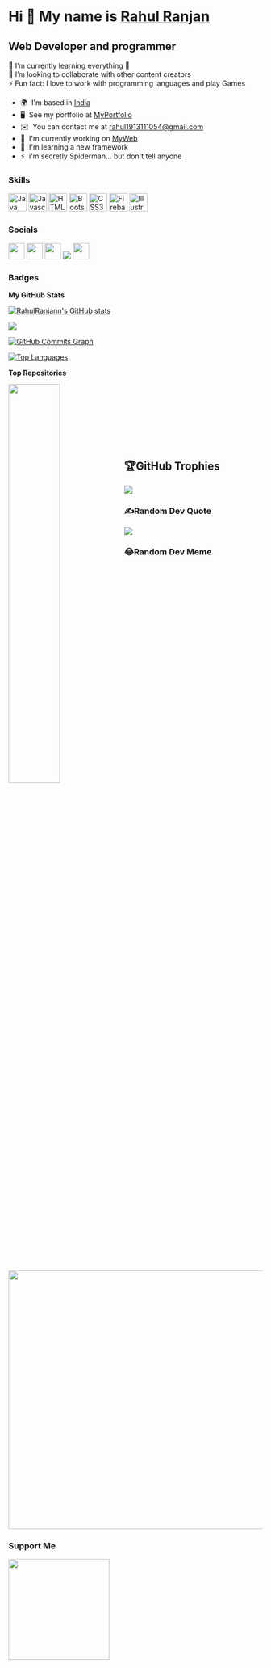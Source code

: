 Hi 👋 My name is <a href="http://rahulranjann.github.io">Rahul Ranjan</a>
=============================

Web Developer and programmer
----------------------------

🌱 I’m currently learning everything 🤣 </br>
👯 I’m looking to collaborate with other content creators </br>
⚡ Fun fact: I love to work with programming languages and play Games</br>

* 🌍  I'm based in <a href="https://i.pinimg.com/564x/01/f9/1d/01f91d6967dfedde29392a1bda00bfe2.jpg">India</a>
* 🖥️  See my portfolio at [MyPortfolio](http://rahulranjann.github.io)
* ✉️  You can contact me at [rahul1913111054@gmail.com](mailto:rahul1913111054@gmail.com)
* 🚀  I'm currently working on [MyWeb](https://rahulranjann.github.io/JavaScriptProject/tour%20and%20travel%20website/index.html)
* 🧠  I'm learning a new framework
* ⚡  i'm secretly Spiderman... but don't tell anyone


### Skills

<p align="left">
<a href="https://www.oracle.com/java/" target="_blank" rel="noreferrer"><img src="https://raw.githubusercontent.com/danielcranney/readme-generator/main/public/icons/skills/java-colored.svg" width="36" height="36" alt="Java" /></a>
<a href="https://developer.mozilla.org/en-US/docs/Web/JavaScript" target="_blank" rel="noreferrer"><img src="https://raw.githubusercontent.com/danielcranney/readme-generator/main/public/icons/skills/javascript-colored.svg" width="36" height="36" alt="Javascript" /></a>
<a href="https://developer.mozilla.org/en-US/docs/Glossary/HTML5" target="_blank" rel="noreferrer"><img src="https://raw.githubusercontent.com/danielcranney/readme-generator/main/public/icons/skills/html5-colored.svg" width="36" height="36" alt="HTML5" /></a>
<a href="https://getbootstrap.com/" target="_blank" rel="noreferrer"><img src="https://raw.githubusercontent.com/danielcranney/readme-generator/main/public/icons/skills/bootstrap-colored.svg" width="36" height="36" alt="Bootstrap" /></a>
<a href="https://www.w3.org/TR/CSS/#css" target="_blank" rel="noreferrer"><img src="https://raw.githubusercontent.com/danielcranney/readme-generator/main/public/icons/skills/css3-colored.svg" width="36" height="36" alt="CSS3" /></a>
<a href="https://firebase.google.com/" target="_blank" rel="noreferrer"><img src="https://raw.githubusercontent.com/danielcranney/readme-generator/main/public/icons/skills/firebase-colored.svg" width="36" height="36" alt="Firebase" /></a>
<a href="adobe.com/uk/products/illustrator.html" target="_blank" rel="noreferrer"><img src="https://raw.githubusercontent.com/danielcranney/readme-generator/main/public/icons/skills/illustrator-colored.svg" width="36" height="36" alt="Illustrator" /></a>
</p>


### Socials

<p align="left"> <a href="https://discord.com/users/Rahul Ranjan#9431" target="_blank" rel="noreferrer"><img src="https://raw.githubusercontent.com/danielcranney/readme-generator/main/public/icons/socials/discord.svg" width="32" height="32" /></a> <a href="https://www.facebook.com/stalin.ranjan.16" target="_blank" rel="noreferrer"><img src="https://raw.githubusercontent.com/danielcranney/readme-generator/main/public/icons/socials/facebook.svg" width="32" height="32" /></a> <a href="https://www.github.com/RahulRanjann" target="_blank" rel="noreferrer"><img src="https://raw.githubusercontent.com/danielcranney/readme-generator/main/public/icons/socials/github.svg" width="32" height="32" /></a> <a href="http://www.instagram.com/rahulranjan257" target="_blank" rel="noreferrer"><img src="https://img.icons8.com/color/48/undefined/instagram-new--v2.png"/></a> <a href="https://www.linkedin.com/in/rahul-ranjan000" target="_blank" rel="noreferrer"><img src="https://raw.githubusercontent.com/danielcranney/readme-generator/main/public/icons/socials/linkedin.svg" width="32" height="32" /></a></p>

### Badges

<b>My GitHub Stats</b>

<a href="http://www.github.com/RahulRanjann"><img src="https://github-readme-stats.vercel.app/api?username=RahulRanjann&show_icons=true&hide=&count_private=true&title_color=0891b2&text_color=ffffff&icon_color=0891b2&bg_color=1c1917&hide_border=true&show_icons=true" alt="RahulRanjann's GitHub stats" /></a>

<a href="http://www.github.com/RahulRanjann"><img src="https://github-readme-streak-stats.herokuapp.com/?user=RahulRanjann&stroke=ffffff&background=1c1917&ring=0891b2&fire=0891b2&currStreakNum=ffffff&currStreakLabel=0891b2&sideNums=ffffff&sideLabels=ffffff&dates=ffffff&hide_border=true" /></a>

<a href="http://www.github.com/RahulRanjann"><img src="https://activity-graph.herokuapp.com/graph?username=RahulRanjann&bg_color=1c1917&color=ffffff&line=0891b2&point=ffffff&area_color=1c1917&area=true&hide_border=true&custom_title=GitHub%20Commits%20Graph" alt="GitHub Commits Graph" /></a>

<a href="https://github.com/RahulRanjann" align="left"><img src="https://github-readme-stats.vercel.app/api/top-langs/?username=RahulRanjann&langs_count=10&title_color=0891b2&text_color=ffffff&icon_color=0891b2&bg_color=1c1917&hide_border=true&locale=en&custom_title=Top%20%Languages" alt="Top Languages" /></a>

<b>Top Repositories</b>

<div width="100%" align="center"><a href="https://github.com/RahulRanjann/rahulranjann.github.io" align="left"><img align="left" width="45%" src="https://github-readme-stats.vercel.app/api/pin/?username=RahulRanjann&repo=rahulranjann.github.io&title_color=0891b2&text_color=ffffff&icon_color=0891b2&bg_color=1c1917&hide_border=true&locale=en" /></a></div><br /><br /><br /><br /><br /><br /><br />

## 🏆GitHub Trophies
![](https://github-profile-trophy.vercel.app/?username=RahulRanjann&theme=radical&no-frame=false&no-bg=false&margin-w=4)

### ✍️Random Dev Quote
![](https://quotes-github-readme.vercel.app/api?type=horizontal&theme=radical)

### 😂Random Dev Meme
<img src="https://random-memer.herokuapp.com/" width="512px"/>


### Support Me

<a href="https://www.buymeacoffee.com/rahulranjan0"><img src="https://cdn.buymeacoffee.com/buttons/v2/default-yellow.png" width="200" /></a>
